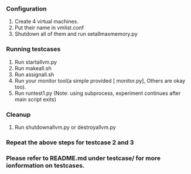 ### Configuration

1. Create 4 virtual machines.
2. Put their name in vmlist.conf
3. Shutdown all of them and run setallmaxmemory.py

### Running testcases

1. Run startallvm.py
2. Run makeall.sh
3. Run assignall.sh
4. Run your monitor tool(a simple provided [ monitor.py], Others are okay too).
5. Run runtest1.py (Note: using subprocess, experiment continues after main script exits)
 

### Cleanup
1. Run shutdownallvm.py or destroyallvm.py 

### Repeat the above steps for  testcase 2 and 3 
### Please refer to README.md under testcase/<x> for more ionformation on testcases.


